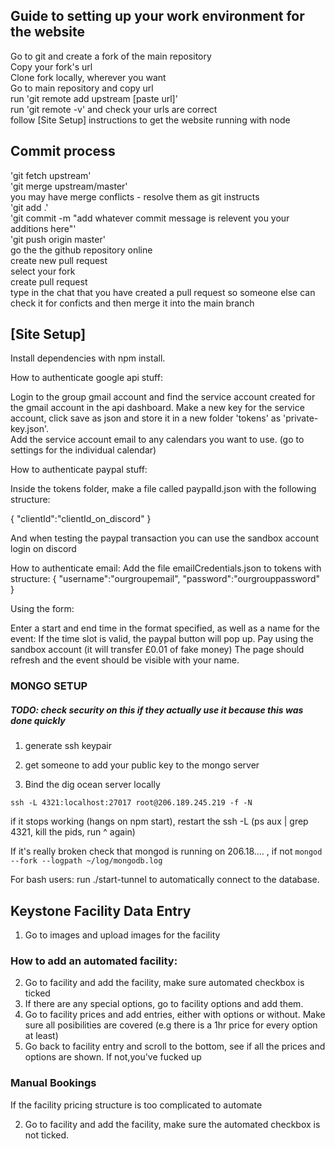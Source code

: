 ## Guide to setting up your work environment for the website
Go to git and create a fork of the main repository  
Copy your fork's url  
Clone fork locally, wherever you want  
Go to main repository and copy url  
run 'git remote add upstream [paste url]'  
run 'git remote -v' and check your urls are correct  
follow [Site Setup] instructions to get the website running with node  
  
## Commit process  
'git fetch upstream'  
'git merge upstream/master'  
you may have merge conflicts - resolve them as git instructs  
'git add .'  
'git commit -m "add whatever commit message is relevent you your additions here"'  
'git push origin master'  
go the the github repository online  
create new pull request  
select your fork  
create pull request  
type in the chat that you have created a pull request so someone else can check it for conficts and then merge it into the main branch  

## [Site Setup]

Install dependencies with npm install.

How to authenticate google api stuff:

Login to the group gmail account and find the service account created for the gmail account in the api dashboard.
Make a new key for the service account, click save as json and store it in a new folder 'tokens' as 'private-key.json'.  
Add the service account email to any calendars you want to use. (go to settings for the individual calendar)

How to authenticate paypal stuff:

Inside the tokens folder, make a file called paypalId.json with the following structure:

{
"clientId":"clientId_on_discord"
}

And when testing the paypal transaction you can use the sandbox account login on discord

How to authenticate email:
Add the file emailCredentials.json to tokens with structure:
{
"username":"ourgroupemail",
"password":"ourgrouppassword"
}

Using the form:

Enter a start and end time in the format specified, as well as a name for the event:
If the time slot is valid, the paypal button will pop up.
Pay using the sandbox account (it will transfer £0.01 of fake money)
The page should refresh and the event should be visible with your name.


### MONGO SETUP

##### TODO: check security on this if they actually use it because this was done quickly

1. generate ssh keypair

2. get someone to add your public key to the mongo server

3. Bind the dig ocean server locally

```ssh -L 4321:localhost:27017 root@206.189.245.219 -f -N```

if it stops working (hangs on npm start), restart the ssh -L (ps aux | grep 4321, kill the pids, run ^ again)

If it's really broken check that mongod is running on 206.18.... , if not `mongod --fork --logpath ~/log/mongodb.log`

For bash users: run ./start-tunnel to automatically connect to the database.


## Keystone Facility Data Entry

1. Go to images and upload images for the facility

### How to add an automated facility:

2. Go to facility and add the facility, make sure automated checkbox is ticked
3. If there are any special options, go to facility options and add them.
4. Go to facility prices and add entries, either with options or without. Make sure all posibilities are covered (e.g
there is a 1hr price for every option at least)
6. Go back to facility entry and scroll to the bottom, see if all the prices and options are shown. If not,you've fucked
up

### Manual Bookings

If the facility pricing structure is too complicated to automate

2. Go to facility and add the facility, make sure the automated checkbox is not ticked.